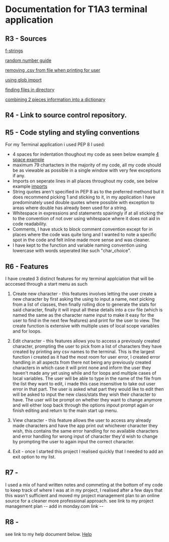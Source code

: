 # Documentation for T1A3 terminal application

## R3 - Sources

[f-strings](http://cissandbox.bentley.edu/sandbox/wp-content/uploads/2022-02-10-Documentation-on-f-strings-Updated.pdf) 

[random number guide](https://www.programiz.com/python-programming/examples/random-number#:~:text=To%20generate%20random%20number%20in,is%20defined%20in%20random%20module.) 

[removing .csv from file when printing for user](https://stackoverflow.com/questions/678236/how-do-i-get-the-filename-without-the-extension-from-a-path-in-python) 

[using glob import](https://docs.python.org/3/library/glob.html)

[finding files in directory](https://stackoverflow.com/questions/3964681/find-all-files-in-a-directory-with-extension-txt-in-python) 

[combining 2 pieces information into a dictionary](https://www.geeksforgeeks.org/python-convert-two-lists-into-a-dictionary/)

## R4 - Link to source control repository.



## R5 - Code styling and styling conventions

For my Terminal application i used PEP 8
I used:

- 4 spaces for indentation thoughout my code as seen below example
[4 space example](/docs/Screenshot%20at%20May%2007%2013-38-06.png)
- maximum 79 chartacters in the majority of my code, all my code should be as viewable as possible in a single window with very few exceptions if any.
- Imports on seperate lines in all places throughout my code, see below example
[imports](/docs/imports.png)
- String quotes aren't specified in PEP 8 as to the preferred methond but it does recommend picking 1 and sticking to it, in my application I have predominately used double quotes where possible with exception to areas where double has already been used for a string.
- Whitespace in expressions and statements spairingly if at all sticking the to the convention of not over using whitespace where it does not aid in code readability.
- Comments, I have stuck to block comment convention except for in places where the code was quite long and I wanted to note a specific spot in the code and felt inline made more sense and was cleaner.
- I have kept to the function and variable naming convention using lowercase with words seperated like such "char_choice".

## R6 - Features

I have created 3 distinct features for my terminal applciation that will be acccesed through a start menu as such

1. Create new character -
this features involves letting the user create a new character by first asking the using to input a name, next picking from a list of classes, then finally rolling dice to generate the stats for said character, finally it will input all these details into a csv file (which is named the same as the character name input to make it easy for the user to find in the next few features) and print for the user to view.
The create function is extensive with multiple uses of local scope variables and for loops.

2. Edit character -
this features allows you to access a previously created character, prompting the user to pick from a list of characters they have created by printing any csv names to the terminal. This is the largest function i created as it had the most room for user error, I created error handling in all aspects from there not being any previously created characters in which case it will print none and inform the user they haven't made any yet using while and for loops and multiple cases of local variables. The user will be able to type in the name of the file from the list they want to edit, i made this case insensitive to take out user error in that part. The user is asked what part they would like to edit then will be asked to input the new class/stats they wish their character to have. The user will be prompt on whether they want to change anymore and will either loop back through the options inpout prompt again or finish editing and return to the main start up menu.

3. View character -
this feature allows the user to access any already made characters and have the app print out whichever character they wish, this contains the same error handling for no available characters and error handling for wrong input of character they'd wish to change by prompting the user to again input the correct character.

4. Exit -
once I started this project I realised quickly that I needed to add an exit option to my list.

## R7 -

I used a mix of hand written notes and commeting at the bottom of my code to keep track of where I was at in my project, I realised after a few days that this wasn't sufficient and moved my project management plan to an online source for a cleaner more professional approach.
see link to my project management plan
-- add in monday.com link --

## R8 -

see link to my help document below.
[Help](./src/help.md)